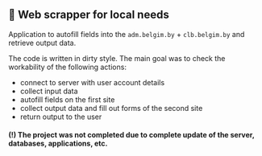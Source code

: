 ## :mag_right: Web scrapper for local needs 
Application to autofill fields into the `adm.belgim.by` + `clb.belgim.by` and retrieve output data.

The code is written in dirty style. The main goal was to check the workability of the following actions:
- connect to server with user account details
- collect input data
- autofill fields on the first site
- collect output data and fill out forms of the second site
- return output to the user

#### (!) The project was not completed due to complete update of the server, databases, applications, etc. 
